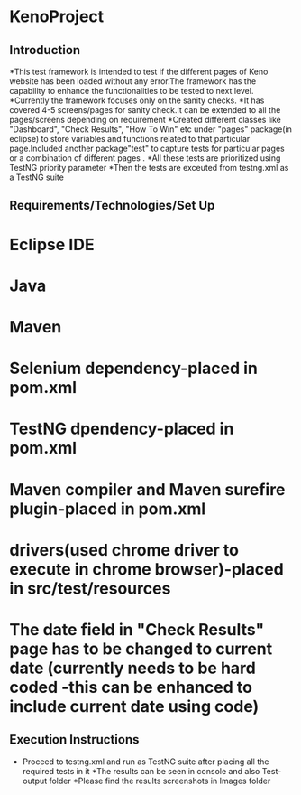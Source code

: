# KenoProject

## Introduction
  
  *This test framework is intended to test if the different pages of Keno website has been loaded without any error.The framework has the capability to enhance the functionalities to be tested to next level.
  *Currently the framework focuses only on the sanity checks.
  *It has covered 4-5 screens/pages for sanity check.It can be extended to all the pages/screens depending on requirement
  *Created different classes like "Dashboard", "Check Results", "How To Win" etc under "pages" package(in eclipse) to store variables and functions related to that particular page.Included another package"test" to capture tests for particular pages or a combination of different pages . 
  *All these tests are prioritized using TestNG priority parameter
  *Then the tests are exceuted from testng.xml as a TestNG suite
  
## Requirements/Technologies/Set Up
   
   # Eclipse IDE
   # Java
   # Maven
   # Selenium dependency-placed in pom.xml
   # TestNG dpendency-placed in pom.xml
   # Maven compiler and Maven surefire plugin-placed in pom.xml 
   # drivers(used chrome driver to execute in chrome browser)-placed in src/test/resources
   # The date field in "Check Results" page has to be changed to current date (currently needs to be hard coded -this can be enhanced to include current date using code) 
   
   
## Execution Instructions
   * Proceed to testng.xml and run as TestNG suite after placing all the required tests in it
   *The results can be seen in console and also Test-output folder
   *Please find the results screenshots in Images folder
   
  
   
   
